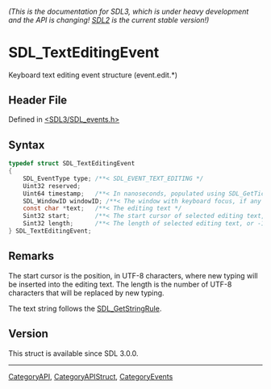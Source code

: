###### (This is the documentation for SDL3, which is under heavy development and the API is changing! [SDL2](https://wiki.libsdl.org/SDL2/) is the current stable version!)
# SDL_TextEditingEvent

Keyboard text editing event structure (event.edit.*)

## Header File

Defined in [<SDL3/SDL_events.h>](https://github.com/libsdl-org/SDL/blob/main/include/SDL3/SDL_events.h)

## Syntax

```c
typedef struct SDL_TextEditingEvent
{
    SDL_EventType type; /**< SDL_EVENT_TEXT_EDITING */
    Uint32 reserved;
    Uint64 timestamp;   /**< In nanoseconds, populated using SDL_GetTicksNS() */
    SDL_WindowID windowID; /**< The window with keyboard focus, if any */
    const char *text;   /**< The editing text */
    Sint32 start;       /**< The start cursor of selected editing text, or -1 if not set */
    Sint32 length;      /**< The length of selected editing text, or -1 if not set */
} SDL_TextEditingEvent;
```

## Remarks

The start cursor is the position, in UTF-8 characters, where new typing
will be inserted into the editing text. The length is the number of UTF-8
characters that will be replaced by new typing.

The text string follows the [SDL_GetStringRule](SDL_GetStringRule).

## Version

This struct is available since SDL 3.0.0.

----
[CategoryAPI](CategoryAPI), [CategoryAPIStruct](CategoryAPIStruct), [CategoryEvents](CategoryEvents)

